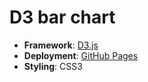 # D3 bar chart

- **Framework**: [D3.js](https://d3js.org/)
- **Deployment**: [GitHub Pages](https://pages.github.com/)
- **Styling**: CSS3
